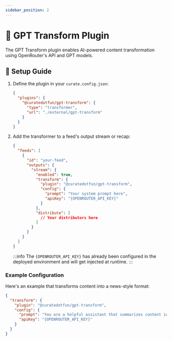 ```yaml
---
sidebar_position: 2
---
```


# 🤖 GPT Transform Plugin

The GPT Transform plugin enables AI-powered content transformation using OpenRouter's API and GPT models.

## 🔧 Setup Guide

1. Define the plugin in your `curate.config.json`:

   ```json
   {
     "plugins": {
       "@curatedotfun/gpt-transform": {
         "type": "transformer",
         "url": "./external/gpt-transform"
       }
     }
   }
   ```

2. Add the transformer to a feed's output stream or recap:

   ```json
   {
     "feeds": [
       {
         "id": "your-feed",
         "outputs": {
           "stream": {
             "enabled": true,
             "transform": {
               "plugin": "@curatedotfun/gpt-transform",
               "config": {
                 "prompt": "Your system prompt here",
                 "apiKey": "{OPENROUTER_API_KEY}"
               }
             },
             "distribute": [
               // Your distributors here
             ]
           }
         }
       }
     ]
   }
   ```

   :::info
   The `{OPENROUTER_API_KEY}` has already been configured in the deployed environment and will get injected at runtime.
   :::

### Example Configuration

Here's an example that transforms content into a news-style format:

```json
{
  "transform": {
    "plugin": "@curatedotfun/gpt-transform",
    "config": {
      "prompt": "You are a helpful assistant that summarizes content in a news-style format...",
      "apiKey": "{OPENROUTER_API_KEY}"
    }
  }
}
```
